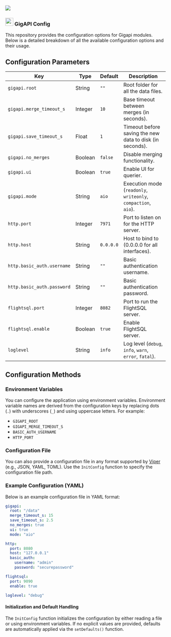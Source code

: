 # <img src="https://github.com/user-attachments/assets/5b0a4a37-ecab-4ca6-b955-1a2bbccad0b4" />

### <img src="https://github.com/user-attachments/assets/74a1fa93-5e7e-476d-93cb-be565eca4a59" height=25 /> GigAPI Config

This repository provides the configuration options for Gigapi modules. Below is a detailed breakdown of all the available configuration options and their usage.

## Configuration Parameters

| Key                        | Type    | Default      | Description                                                           |
|----------------------------|---------|--------------|-----------------------------------------------------------------------|
| `gigapi.root`              | String  | `""`         | Root folder for all the data files.                                   |
| `gigapi.merge_timeout_s`   | Integer | `10`         | Base timeout between merges (in seconds).                            |
| `gigapi.save_timeout_s`    | Float   | `1`          | Timeout before saving the new data to disk (in seconds).             |
| `gigapi.no_merges`         | Boolean | `false`      | Disable merging functionality.                                       |
| `gigapi.ui`                | Boolean | `true`       | Enable UI for querier.                                               |
| `gigapi.mode`              | String  | `aio`        | Execution mode (`readonly`, `writeonly`, `compaction`, `aio`).       |
| `http.port`                | Integer | `7971`       | Port to listen on for the HTTP server.                               |
| `http.host`                | String  | `0.0.0.0`    | Host to bind to (0.0.0.0 for all interfaces).                        |
| `http.basic_auth.username` | String  | `""`         | Basic authentication username.                                       |
| `http.basic_auth.password` | String  | `""`         | Basic authentication password.                                       |
| `flightsql.port`           | Integer | `8082`       | Port to run the FlightSQL server.                                    |
| `flightsql.enable`         | Boolean | `true`       | Enable FlightSQL server.                                             |
| `loglevel`                 | String  | `info`       | Log level (`debug`, `info`, `warn`, `error`, `fatal`).               |

## Configuration Methods

### Environment Variables

You can configure the application using environment variables. Environment variable names are derived from the configuration keys by replacing dots (`.`) with underscores (`_`) and using uppercase letters. For example:

- `GIGAPI_ROOT`
- `GIGAPI_MERGE_TIMEOUT_S`
- `BASIC_AUTH_USERNAME`
- `HTTP_PORT`

### Configuration File

You can also provide a configuration file in any format supported by [Viper](https://github.com/spf13/viper) (e.g., JSON, YAML, TOML). Use the `InitConfig` function to specify the configuration file path.

### Example Configuration (YAML)
Below is an example configuration file in YAML format:

```YAML
gigapi:
  root: "/data"
  merge_timeout_s: 15
  save_timeout_s: 2.5
  no_merges: true
  ui: true
  mode: "aio"

http:
  port: 8080
  host: "127.0.0.1"
  basic_auth:
    username: "admin"
    password: "securepassword"

flightsql:
  port: 9090
  enable: true

loglevel: "debug"
```

#### Initialization and Default Handling
The `InitConfig` function initializes the configuration by either reading a file or using environment variables. If no explicit values are provided, defaults are automatically applied via the `setDefaults()` function.
